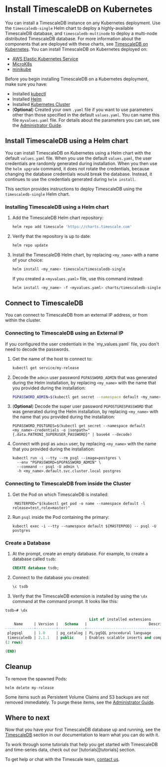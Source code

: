 # Install TimescaleDB on Kubernetes
You can install a TimescaleDB instance on any Kubernetes deployment. Use the `timescaledb-single` Helm chart to deploy a highly-available TimescaleDB database, and `timescaledb-multinode` to deploy a multi-node distributed TimescaleDB database.
For more information about the components that are deployed with these charts, see 
[TimescaleDB on Kubernetes][timescaledb-k8s].
You can install TimescaleDB on Kubernetes deployed on:
* [AWS Elastic Kubernetes Service][aws-eks]
* [MicroK8s][microk8s-install]
* [minikube][minikube-install]

Before you begin installing TimescaleDB on a Kubernetes deployment, make sure you have:
* Installed [kubectl][kubectl-install]
* Installed [Helm][helm-install]
* Installed [Kubernetes Cluster][kubernetes-install]
* (**Optional**) Created your own `.yaml` file if you want to use parameters other than those specified in the default `values.yaml`. You can name this file `myvalues.yaml` file. For details about the parameters you can set, see  the [Administrator Guide][admin-guide].


## Install TimescaleDB using a Helm chart
You can install TimescaleDB on Kubernetes using a Helm chart with the default `values.yaml` file. 
When you use the default `values.yaml`, the user credentials are randomly generated during installation.
When you then use the `helm upgrade` command, it does not rotate the credentials, because changing the database credentials would break the database. Instead, it continues to use the credentials generated during `helm install`.

This section provides instructions to deploy TimescaleDB using the `timescaledb-single` Helm chart.

<procedure>

### Installing TimescaleDB using a Helm chart
1.  Add the TimescaleDB Helm chart repository:
    ```bash
    helm repo add timescale 'https://charts.timescale.com'
    ```
1.  Verify that the repository is up to date:
    ```bash
    helm repo update
    ```
1.  Install the TimescaleDB Helm chart, by replacing `<my_name>` with a name of your choice:
    ```bash
    helm install <my_name> timescale/timescaledb-single
    ```
    If you created a `<myvalues.yaml>` file, use this command instead:
    ```bash
    helm install <my_name> -f <myvalues.yaml> charts/timescaledb-single
    ```

</procedure> 

## Connect to TimescaleDB
You can connect to TimescaleDB from an external IP address, or from within the cluster.

<procedure>

### Connecting to TimescaleDB using an External IP

<highlight type="note">
If you configured the user credentials in the `my_values.yaml` file, you don't need to decode the passwords.
</highlight>

1. Get the name of the host to connect to:
    ```bash
    kubectl get service/my-release
    ```
1. Decode the `admin` user password `PGPASSWORD_ADMIN` that was generated during the Helm installation, by replacing `<my_name>` with the name that you provided during the installation:
    ```bash
    PGPASSWORD_ADMIN=$(kubectl get secret --namespace default <my_name>-credentials -o jsonpath="{.data.PATRONI_admin_PASSWORD}" | base64 --decode)
    ``` 

1. (**Optional**) Decode the super user password `PGPOSTGRESPASSWORD` that was generated during the Helm installation, by replacing `<my_name>` with the name that you provided during the installation:
    ```console
    PGPASSWORD_POSTGRES=$(kubectl get secret --namespace default <my_name>-credentials -o jsonpath="{.data.PATRONI_SUPERUSER_PASSWORD}" | base64 --decode)
    ```

1. Connect with psql as `admin` user, by replacing `<my_name>` with the name that you provided during the installation:
    ```console
    kubectl run -i --tty --rm psql --image=postgres \
      --env "PGPASSWORD=$PGPASSWORD_ADMIN" \
      --command -- psql -U admin \
      -h <my_name>.default.svc.cluster.local postgres
    ```
    
</procedure>

<procedure>

### Connecting to TimescaleDB from inside the Cluster
1. Get the Pod on which TimescaleDB is installed:
   ```console
    MASTERPOD="$(kubectl get pod -o name --namespace default -l release=test,role=master)"
    ```

1. Run `psql` inside the Pod containing the primary:
    ```console
    kubectl exec -i --tty --namespace default ${MASTERPOD} -- psql -U postgres
    ```

</procedure>

### Create a Database

1.  At the prompt, create an empty database. For example, to create a database
    called `tsdb`:
    ```sql
    CREATE database tsdb;
    ```
1.  Connect to the database you created:
    ```sql
    \c tsdb
    ```
1. Verify that the TimescaleDB extension is installed by using the `\dx`
command at the command prompt. It looks like this:
```sql
tsdb=# \dx

                                      List of installed extensions
    Name     | Version |   Schema   |                            Description                            
-------------+---------+------------+-------------------------------------------------------------------
 plpgsql     | 1.0     | pg_catalog | PL/pgSQL procedural language
 timescaledb | 2.1.1   | public     | Enables scalable inserts and complex queries for time-series data
(2 rows)

(END)
```

## Cleanup

To remove the spawned Pods:
```console
helm delete my-release
```
Some items such as Persistent Volume Claims and S3 backups are not removed immediately. To purge these items, see the [Administrator Guide][admin-guide].

## Where to next
Now that you have your first TimescaleDB database up and running, see
the [TimescaleDB][tsdb-docs] section in our documentation to learn what
you can do with it.

To work through some tutorials that help you get started with
TimescaleDB and time-series data, check out our [tutorials][tutorials] section.

To get help or chat with the Timescale team, [contact us][contact].


[kubectl-install]: https://kubernetes.io/docs/tasks/tools/
[kubernetes-install]: https://kubernetes.io/docs/setup/
[helm-install]: https://helm.sh/docs/intro/install/
[minikube-install]: https://minikube.sigs.k8s.io/docs/start/
[aws-eks]: https://docs.aws.amazon.com/eks/latest/userguide/getting-started.html
[microk8s-install]: https://microk8s.io/docs/getting-started
[contact]: https://www.timescale.com/contact
[tsdb-docs]: timescaledb/:currentVersion:/
[admin-guide]: https://github.com/timescale/timescaledb-kubernetes/blob/master/charts/timescaledb-single/admin-guide.md
[timescaledb-k8s]: timescaledb/:currentVersion:/overview/core-concepts/timescale-kubenetes